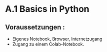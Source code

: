 # A.1 Basics in Python

## Voraussetzungen :&#x20;

* Eigenes Notebook, Browser, Internetzugang
* Zugang zu einem Colab-Notebook.
